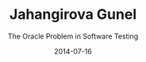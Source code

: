 ---
title: Jahangirova Gunel 
subtitle: The Oracle Problem in Software Testing
layout: default
modal-id: 1 
img: gunel_jahangirova.png
thumbnail: gunel_jahangirova_thumb.png
alt: image-alt
date: 2014-07-16
description: The oracle problem remains one of the key challenges in software testing
university: University College London
advisor: Tonella Paolo
keywords: software engineering software testing oracle problem
abstract:
website: https://se.fbk.eu/people/profile/jahangirova


---